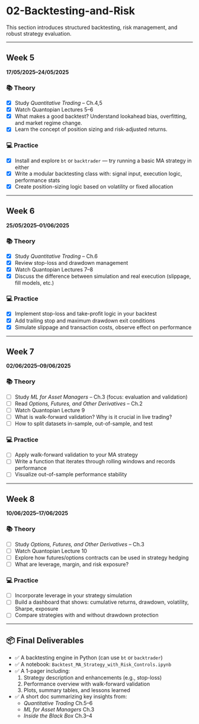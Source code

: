 # 02-Backtesting-and-Risk

This section introduces structured backtesting, risk management, and robust strategy evaluation.

---

## Week 5  
**17/05/2025–24/05/2025**  

### 📚 Theory
- [x] Study *Quantitative Trading* – Ch.4,5   
- [x] Watch Quantopian Lectures 5–6  
- [x] What makes a good backtest? Understand lookahead bias, overfitting, and market regime change.  
- [x] Learn the concept of position sizing and risk-adjusted returns.

### 💻 Practice
- [x] Install and explore `bt` or `backtrader` — try running a basic MA strategy in either  
- [x] Write a modular backtesting class with: signal input, execution logic, performance stats  
- [x] Create position-sizing logic based on volatility or fixed allocation  

---

## Week 6  
**25/05/2025–01/06/2025**  

### 📚 Theory
- [x] Study *Quantitative Trading* – Ch.6    
- [x] Review stop-loss and drawdown management  
- [x] Watch Quantopian Lectures 7–8  
- [x] Discuss the difference between simulation and real execution (slippage, fill models, etc.)

### 💻 Practice
- [x] Implement stop-loss and take-profit logic in your backtest  
- [x] Add trailing stop and maximum drawdown exit conditions  
- [x] Simulate slippage and transaction costs, observe effect on performance  

---

## Week 7  
**02/06/2025–09/06/2025**

### 📚 Theory
- [ ] Study *ML for Asset Managers* – Ch.3 (focus: evaluation and validation)  
- [ ] Read *Options, Futures, and Other Derivatives* – Ch.2  
- [ ] Watch Quantopian Lecture 9  
- [ ] What is walk-forward validation? Why is it crucial in live trading?  
- [ ] How to split datasets in-sample, out-of-sample, and test

### 💻 Practice
- [ ] Apply walk-forward validation to your MA strategy  
- [ ] Write a function that iterates through rolling windows and records performance  
- [ ] Visualize out-of-sample performance stability  

---

## Week 8  
**10/06/2025–17/06/2025**

### 📚 Theory  
- [ ] Study *Options, Futures, and Other Derivatives* – Ch.3  
- [ ] Watch Quantopian Lecture 10  
- [ ] Explore how futures/options contracts can be used in strategy hedging  
- [ ] What are leverage, margin, and risk exposure?

### 💻 Practice
- [ ] Incorporate leverage in your strategy simulation  
- [ ] Build a dashboard that shows: cumulative returns, drawdown, volatility, Sharpe, exposure  
- [ ] Compare strategies with and without drawdown protection  

---

## 📦 Final Deliverables  
- ✅ A backtesting engine in Python (can use `bt` or `backtrader`)  
- ✅ A notebook: `Backtest_MA_Strategy_with_Risk_Controls.ipynb`  
- ✅ A 1-pager including:
  1. Strategy description and enhancements (e.g., stop-loss)  
  2. Performance overview with walk-forward validation  
  3. Plots, summary tables, and lessons learned  
- ✅ A short doc summarizing key insights from:
  - *Quantitative Trading* Ch.5–6  
  - *ML for Asset Managers* Ch.3  
  - *Inside the Black Box* Ch.3–4  

